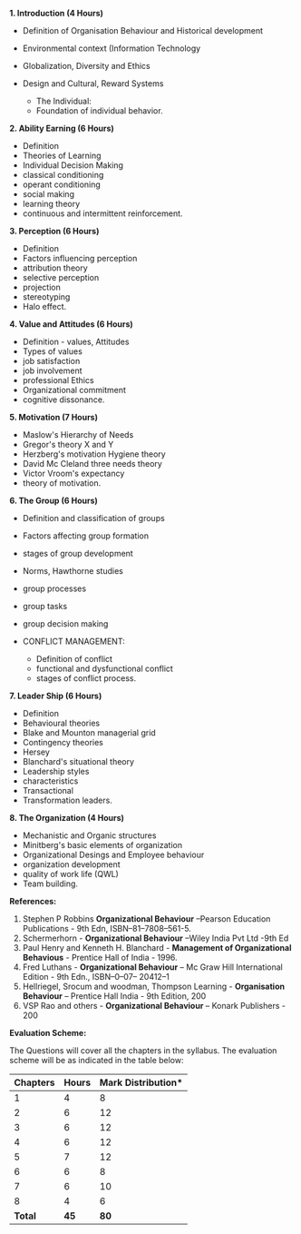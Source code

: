 **1. Introduction (4 Hours)**

- Definition of Organisation Behaviour and Historical development
- Environmental context (Information Technology
- Globalization, Diversity and Ethics
- Design and Cultural, Reward Systems

  - The Individual:
  - Foundation of individual behavior.

**2. Ability Earning (6 Hours)**

- Definition
- Theories of Learning
- Individual Decision Making
- classical conditioning
- operant conditioning
- social making
- learning theory
- continuous and intermittent reinforcement.

**3. Perception (6 Hours)**

- Definition
- Factors influencing perception
- attribution theory
- selective perception
- projection
- stereotyping
- Halo effect.

**4. Value and Attitudes (6 Hours)**

- Definition - values, Attitudes
- Types of values
- job satisfaction
- job involvement
- professional Ethics
- Organizational commitment
- cognitive dissonance.

**5. Motivation (7 Hours)**

- Maslow's Hierarchy of Needs
- Gregor's theory X and Y
- Herzberg's motivation Hygiene theory
- David Mc Cleland three needs theory
- Victor Vroom's expectancy
- theory of motivation.

**6. The Group (6 Hours)**

- Definition and classification of groups
- Factors affecting group formation
- stages of group development
- Norms, Hawthorne studies
- group processes
- group tasks
- group decision making
- CONFLICT MANAGEMENT:

  - Definition of conflict
  - functional and dysfunctional conflict
  - stages of conflict process.

**7. Leader Ship (6 Hours)**

- Definition
- Behavioural theories
- Blake and Mounton managerial grid
- Contingency theories
- Hersey
- Blanchard's situational theory
- Leadership styles
- characteristics
- Transactional
- Transformation leaders.

**8. The Organization (4 Hours)**

- Mechanistic and Organic structures
- Minitberg's basic elements of organization
- Organizational Desings and Employee behaviour
- organization development
- quality of work life (QWL)
- Team building.

**References:**

1. Stephen P Robbins **Organizational Behaviour** –Pearson Education Publications - 9th Edn, ISBN–81–7808–561-5.
2. Schermerhorn - **Organizational Behaviour** –Wiley India Pvt Ltd -9th Ed
3. Paul Henry and Kenneth H. Blanchard - **Management of Organizational Behavious** - Prentice Hall of India - 1996.
4. Fred Luthans - **Organizational Behaviour** – Mc Graw Hill International Edition - 9th Edn., ISBN–0–07– 20412–1
5. Hellriegel, Srocum and woodman, Thompson Learning - **Organisation Behaviour** – Prentice Hall India - 9th Edition, 200
6. VSP Rao and others - **Organizational Behaviour** – Konark Publishers - 200

**Evaluation Scheme:**

The Questions will cover all the chapters in the syllabus. The evaluation scheme will be as indicated in the table below:

| Chapters  | Hours  | Mark Distribution* |
| --------- | ------ | ------------------ |
| 1         | 4      | 8                  |
| 2         | 6      | 12                 |
| 3         | 6      | 12                 |
| 4         | 6      | 12                 |
| 5         | 7      | 12                 |
| 6         | 6      | 8                  |
| 7         | 6      | 10                 |
| 8         | 4      | 6                  |
| **Total** | **45** | **80**             |


